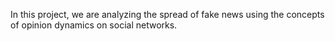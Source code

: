 In this project, we are analyzing the spread of fake news using the concepts of opinion dynamics on social networks.